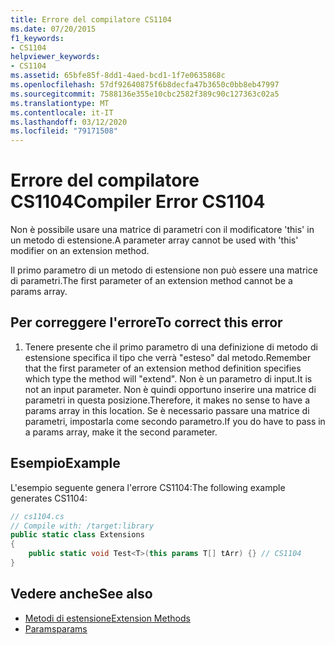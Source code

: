 ```yaml
---
title: Errore del compilatore CS1104
ms.date: 07/20/2015
f1_keywords:
- CS1104
helpviewer_keywords:
- CS1104
ms.assetid: 65bfe85f-8dd1-4aed-bcd1-1f7e0635868c
ms.openlocfilehash: 57df92640875f6b8decfa47b3650c0bb8eb47997
ms.sourcegitcommit: 7588136e355e10cbc2582f389c90c127363c02a5
ms.translationtype: MT
ms.contentlocale: it-IT
ms.lasthandoff: 03/12/2020
ms.locfileid: "79171508"
---
```

# <a name="compiler-error-cs1104"></a><span data-ttu-id="d8327-102">Errore del compilatore CS1104</span><span class="sxs-lookup"><span data-stu-id="d8327-102">Compiler Error CS1104</span></span>
<span data-ttu-id="d8327-103">Non è possibile usare una matrice di parametri con il modificatore 'this' in un metodo di estensione.</span><span class="sxs-lookup"><span data-stu-id="d8327-103">A parameter array cannot be used with 'this' modifier on an extension method.</span></span>  
  
 <span data-ttu-id="d8327-104">Il primo parametro di un metodo di estensione non può essere una matrice di parametri.</span><span class="sxs-lookup"><span data-stu-id="d8327-104">The first parameter of an extension method cannot be a params array.</span></span>  
  
## <a name="to-correct-this-error"></a><span data-ttu-id="d8327-105">Per correggere l'errore</span><span class="sxs-lookup"><span data-stu-id="d8327-105">To correct this error</span></span>  
  
1. <span data-ttu-id="d8327-106">Tenere presente che il primo parametro di una definizione di metodo di estensione specifica il tipo che verrà "esteso" dal metodo.</span><span class="sxs-lookup"><span data-stu-id="d8327-106">Remember that the first parameter of an extension method definition specifies which type the method will "extend".</span></span> <span data-ttu-id="d8327-107">Non è un parametro di input.</span><span class="sxs-lookup"><span data-stu-id="d8327-107">It is not an input parameter.</span></span> <span data-ttu-id="d8327-108">Non è quindi opportuno inserire una matrice di parametri in questa posizione.</span><span class="sxs-lookup"><span data-stu-id="d8327-108">Therefore, it makes no sense to have a params array in this location.</span></span> <span data-ttu-id="d8327-109">Se è necessario passare una matrice di parametri, impostarla come secondo parametro.</span><span class="sxs-lookup"><span data-stu-id="d8327-109">If you do have to pass in a params array, make it the second parameter.</span></span>  
  
## <a name="example"></a><span data-ttu-id="d8327-110">Esempio</span><span class="sxs-lookup"><span data-stu-id="d8327-110">Example</span></span>  
 <span data-ttu-id="d8327-111">L'esempio seguente genera l'errore CS1104:</span><span class="sxs-lookup"><span data-stu-id="d8327-111">The following example generates CS1104:</span></span>  
  
```csharp  
// cs1104.cs  
// Compile with: /target:library  
public static class Extensions  
{  
    public static void Test<T>(this params T[] tArr) {} // CS1104  
}
```  
  
## <a name="see-also"></a><span data-ttu-id="d8327-112">Vedere anche</span><span class="sxs-lookup"><span data-stu-id="d8327-112">See also</span></span>

- [<span data-ttu-id="d8327-113">Metodi di estensione</span><span class="sxs-lookup"><span data-stu-id="d8327-113">Extension Methods</span></span>](../programming-guide/classes-and-structs/extension-methods.md)
- [<span data-ttu-id="d8327-114">Params</span><span class="sxs-lookup"><span data-stu-id="d8327-114">params</span></span>](../language-reference/keywords/params.md)
